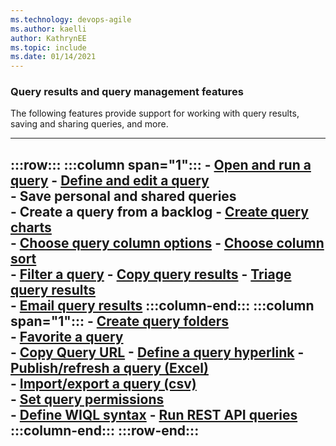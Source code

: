 ```yaml
---
ms.technology: devops-agile
ms.author: kaelli
author: KathrynEE
ms.topic: include
ms.date: 01/14/2021
---
```



### Query results and query management features

The following features provide support for working with query results, saving and sharing queries, and more. 

---
:::row:::
   :::column span="1":::
      - [Open and run a query](/azure/devops/boards/queries/view-run-query) 
      - [Define and edit a query](/azure/devops/boards/queries/using-queries)  
      - Save personal and shared queries  
      - Create a query from a backlog
      - [Create query charts](/azure/devops/report/dashboards/charts)  
      - [Choose query column options](/azure/devops/boards/backlogs/set-column-options) 
      - [Choose column sort](/azure/devops/boards/backlogs/set-column-options)  
      - [Filter a query](/azure/devops/boards/backlogs/filter-backlogs)
      - [Copy query results](/azure/devops/boards/backlogs/copy-list) 
      - [Triage query results](/azure/devops/boards/queries/triage-work-items)  
      - [Email query results](/azure/devops/boards/queries/view-run-query#email-query-items-or-share-a-query-url) 
   :::column-end:::
   :::column span="1":::
      - [Create query folders](/azure/devops/boards/queries/organize-queries)   
      - [Favorite a query](/azure/devops/boards/queries/view-run-query#favorites)  
      - [Copy Query URL](/azure/devops/boards/queries/view-run-query#email-query-items-or-share-a-query-url) 
      - [Define a query hyperlink](/azure/devops/boards/queries/define-query-hyperlink) 
      - [Publish/refresh a query (Excel)](/azure/devops/boards/backlogs/office/bulk-add-modify-work-items-excel)  
      - [Import/export a query (csv)](/azure/devops/boards/queries/import-work-items-from-csv)  
      - [Set query permissions](/azure/devops/boards/queries/set-query-permissions)  
      - [Define WIQL syntax](/azure/devops/boards/queries/wiql-syntax) 
      - [Run REST API queries](/rest/api/vsts/wit/queries)  
   :::column-end:::
:::row-end:::
---



